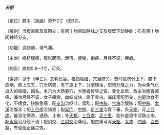 ##### 天枢

〔定位〕脐中（[神阙](https://www.gmzyjc.com/read/zjs/zjs3.2.1-0.1.1.3.7.md)）旁开2寸（图32)。

〔解剖〕当腹直肌及其鞘处；有第十肋间动静脉之支及腹壁下动静脉；布有第十肋间神经分支。

〔功能〕调肠腑，理气滞。

〔主治〕绕脐腹痛，腹胀肠鸣，泄泻，便秘，痢疾，月经不调，癥瘕。

〔刺灸〕直刺0.8〜1寸，可灸。

〔讲述〕见于《甲乙》。又称长谷。枢指枢纽，穴当脐旁，昔时依脐分上下，脐下应地，脐上应天，穴当脐旁，有干旋上下，分清理浊，职司升降之力，为中焦气化出入的枢纽，因名。本穴为大肠募穴，大肠者传导之官，变化出焉，故主治肠胃诸疾，兼治月经不调，女子癥瘕，血结成块，漏下赤白。临床常配历兑，[内庭](https://www.gmzyjc.com/read/zjs/zjs3.1.1-3-0.1.3.3.44.md)治食不化，不嗜食，挟脐急痛；配[支沟](https://www.gmzyjc.com/read/zjs/zjs3.1.9-12-0.0.2.3.6.md)治呕吐，雷乱；配[中脘](https://www.gmzyjc.com/read/zjs/zjs3.2.1-0.1.1.3.11.md)、[气海](https://www.gmzyjc.com/read/zjs/zjs3.2.1-0.1.1.3.6.md)治腹胀；配[中脘](https://www.gmzyjc.com/read/zjs/zjs3.2.1-0.1.1.3.11.md)、[太溪](https://www.gmzyjc.com/read/zjs/zjs3.1.7-8-0.0.2.3.3.md)治腹水；配[上巨虚](https://www.gmzyjc.com/read/zjs/zjs3.1.1-3-0.1.3.3.37.md)治肠痈；配[梁门](https://www.gmzyjc.com/read/zjs/zjs3.1.1-3-0.1.3.3.21.md)、[中脘](https://www.gmzyjc.com/read/zjs/zjs3.2.1-0.1.1.3.11.md)、[足三里](https://www.gmzyjc.com/read/zjs/zjs3.1.1-3-0.1.3.3.36.md)治胃下垂。灸[天枢](https://www.gmzyjc.com/read/zjs/zjs3.1.1-3-0.1.3.3.25.md)，泻[上巨虚](https://www.gmzyjc.com/read/zjs/zjs3.1.1-3-0.1.3.3.37.md)，能温化寒湿，通肠，止痢；补[天枢](https://www.gmzyjc.com/read/zjs/zjs3.1.1-3-0.1.3.3.25.md)、[上巨虚](https://www.gmzyjc.com/read/zjs/zjs3.1.1-3-0.1.3.3.37.md)、[足三里](https://www.gmzyjc.com/read/zjs/zjs3.1.1-3-0.1.3.3.36.md)，能补虚温中涩肠止痢。配[水泉](https://www.gmzyjc.com/read/zjs/zjs3.1.7-8-0.0.2.3.5.md)治月经不调；配阴交、[三阴交](https://www.gmzyjc.com/read/zjs/zjs3.1.4-6-0.0.1.3.6.md)治痛经。蛔虫痛可泻[天枢](https://www.gmzyjc.com/read/zjs/zjs3.1.1-3-0.1.3.3.25.md)、[太冲](https://www.gmzyjc.com/read/zjs/zjs3.1.9-12-0.0.4.3.3.md)、[四缝](https://www.gmzyjc.com/read/zjs/zjs3.4-0.1.4.2.0.md)、[百虫窝](https://www.gmzyjc.com/read/zjs/zjs3.4-0.1.4.7.0.md)，有驱蛔止痛之效。
